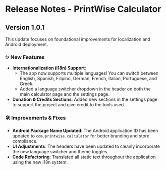 # Release Notes - PrintWise Calculator

## Version 1.0.1

This update focuses on foundational improvements for localization and Android deployment.

### ✨ New Features

*   **Internationalization (i18n) Support**:
    *   The app now supports multiple languages! You can switch between English, Spanish, Filipino, German, French, Italian, Portuguese, and Greek.
    *   Added a language switcher dropdown in the header on both the main calculator page and the settings page.
*   **Donation & Credits Sections**: Added new sections in the settings page to support the project and give credit to the tools used.

### 🛠️ Improvements & Fixes

*   **Android Package Name Updated**: The Android application ID has been updated to `com.printwise.calculator` for better branding and store compliance.
*   **UI Adjustments**: The headers have been updated to cleanly incorporate the new language switcher and theme toggles.
*   **Code Refactoring**: Translated all static text throughout the application using the new i18n system.